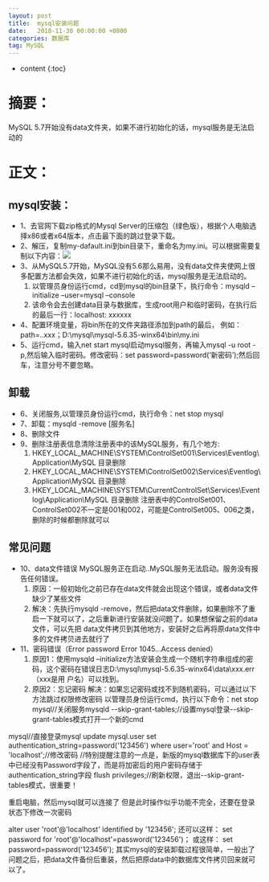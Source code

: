 ```yaml
---
layout: post
title:  mysql安装问题
date:   2018-11-30 00:00:00 +0800
categories: 数据库
tag: MySQL
---
```


* content
{:toc}


# 摘要：
  MySQL 5.7开始没有data文件夹，如果不进行初始化的话，mysql服务是无法启动的
# 正文：
## mysql安装：
* 1、去官网下载zip格式的Mysql Server的压缩包（绿色版），根据个人电脑选择x86或者x64版本，点击最下面的跳过登录下载。
* 2、解压，复制my-dafault.ini到bin目录下，重命名为my.ini。可以根据需要复制以下内容：![](https://i.imgur.com/sHxqfO1.png)
* 3、从MySQL5.7开始，MySQL没有5.6那么易用，没有data文件夹使网上很多配置方法都会失效，如果不进行初始化的话，mysql服务是无法启动的。
  1. 以管理员身份运行cmd，cd到mysql的bin目录下，执行命令：mysqld –initialize –user=mysql –console
  2. 该命令会去创建data目录与数据库，生成root用户和临时密码，在执行后的最后一行：localhost: xxxxxx
* 4、配置环境变量，将bin所在的文件夹路径添加到path的最后，
     例如：path=..xxx；D:\mysql\mysql-5.6.35-winx64\bin\my.ini
* 5、运行cmd，输入net start mysql启动mysql服务，再输入mysql -u root -p,然后输入临时密码。修改密码：set password=password(‘新密码’);然后回         车，注意分号不要忽略。
##
## 卸载
* 6、关闭服务,以管理员身份运行cmd，执行命令：net stop mysql
* 7、卸载：mysqld -remove [服务名]
* 8、删除文件
* 9、删除注册表信息清除注册表中的该MySQL服务，有几个地方: 
   1. HKEY_LOCAL_MACHINE\SYSTEM\ControlSet001\Services\Eventlog\Application\MySQL 目录删除
   2. HKEY_LOCAL_MACHINE\SYSTEM\ControlSet002\Services\Eventlog\Application\MySQL 目录删除
   3. HKEY_LOCAL_MACHINE\SYSTEM\CurrentControlSet\Services\Eventlog\Application\MySQL 目录删除
      注册表中的ControlSet001、ControlSet002不一定是001和002，可能是ControlSet005、006之类，删除的时候都删除就可以
##
## 常见问题
* 10、data文件错误 MySQL服务正在启动..MySQL服务无法启动。服务没有报告任何错误。
  1. 原因：一般初始化之前已存在data文件就会出现这个错误，或者data文件缺少了某些文件 
  2. 解决：先执行mysqld -remove，然后把data文件删除，如果删除不了重启一下就可以了，之后重新进行安装就没问题了。如果想保留之前的data文件，可以先把            data文件拷贝到其他地方，安装好之后再将原data文件中多的文件拷贝进去就行了
* 11、密码错误（Error password Error 1045…Access denied）
  1. 原因1：使用mysqld –initialize方法安装会生成一个随机字符串组成的密码，这个密码在错误日志D:\mysql\mysql-5.6.35-winx64\data\xxx.err（xxx是用             户名）可以找到。
  2. 原因2：忘记密码
     解决：如果忘记密码或找不到随机密码，可以通过以下方法跳过权限修改密码
    以管理员身份运行cmd，执行以下命令：net stop mysql//关闭服务mysqld --skip-grant-tables;//设置mysql登录--skip-grant-tables模式打开一个新的cmd

mysql//直接登录mysql
   update mysql.user set authentication_string=password('123456') where user='root' and Host = 'localhost';//修改密码
   //特别提醒注意的一点是，新版的mysql数据库下的user表中已经没有Password字段了，而是将加密后的用户密码存储于authentication_string字段
   flush privileges;//刷新权限，退出--skip-grant-tables模式，很重要！

重启电脑，然后mysql就可以连接了
但是此时操作似乎功能不完全，还要在登录状态下修改一次密码

alter user 'root'@'localhost' identified by '123456';
还可以这样：
set password for 'root'@'localhost'=password('123456')；
或这样：
set password=password('123456');
其实mysql的安装卸载过程很简单，一般出了问题之后，把data文件备份后重装，然后把原data中的数据库文件拷贝回来就可以了。


   
  



